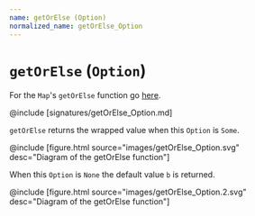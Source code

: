 ```yaml
---
name: getOrElse (Option)
normalized_name: getOrElse_Option
---
```


# `getOrElse` (`Option`)

For the `Map`'s `getOrElse` function go [here](./getOrElse_Map).

@include [signatures/getOrElse_Option.md]

`getOrElse` returns the wrapped value when this `Option` is `Some`.

@include [figure.html source="images/getOrElse_Option.svg" desc="Diagram of the getOrElse function"]

When this `Option` is `None` the default value `b` is returned.

@include [figure.html source="images/getOrElse_Option.2.svg" desc="Diagram of the getOrElse function"]

